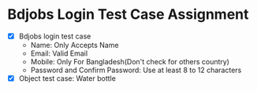# Bdjobs Login Test Case Assignment

- [x] Bdjobs login test case
    - Name: Only Accepts Name
    - Email: Valid Email
    - Mobile: Only For Bangladesh(Don't check for others country)
    - Password and Confirm Password: Use at least 8 to 12 characters
- [x] Object test case: Water bottle